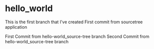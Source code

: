 # hello_world
This is the first branch that I've created
First commit from sourcetree application

First Commit from hello-world_source-tree branch
Second Commit from hello-world_source-tree branch